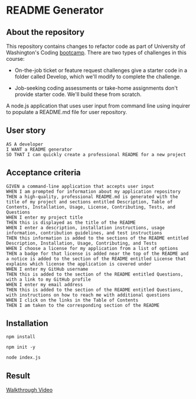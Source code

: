 # README Generator
## About the repository

This repository contains changes to refactor code as part of University of Washington's Coding [bootcamp](https://bootcamp.uw.edu/coding/). There are two types of challenges in this course:

* On-the-job ticket or feature request challenges give a starter code in a folder called Develop, which we'll modify to complete the challenge.

* Job-seeking coding assessments or take-home assignments don't provide starter code. We'll build these from scratch.

A node.js application that uses user input from command line using inquirer to populate a README.md file for user repository. 

## User story

```
AS A developer
I WANT a README generator
SO THAT I can quickly create a professional README for a new project
```

## Acceptance criteria

```
GIVEN a command-line application that accepts user input
WHEN I am prompted for information about my application repository
THEN a high-quality, professional README.md is generated with the title of my project and sections entitled Description, Table of Contents, Installation, Usage, License, Contributing, Tests, and Questions
WHEN I enter my project title
THEN this is displayed as the title of the README
WHEN I enter a description, installation instructions, usage information, contribution guidelines, and test instructions
THEN this information is added to the sections of the README entitled Description, Installation, Usage, Contributing, and Tests
WHEN I choose a license for my application from a list of options
THEN a badge for that license is added near the top of the README and a notice is added to the section of the README entitled License that explains which license the application is covered under
WHEN I enter my GitHub username
THEN this is added to the section of the README entitled Questions, with a link to my GitHub profile
WHEN I enter my email address
THEN this is added to the section of the README entitled Questions, with instructions on how to reach me with additional questions
WHEN I click on the links in the Table of Contents
THEN I am taken to the corresponding section of the README
```

## Installation

`npm install`

`npm init -y`

`node index.js`

## Result

[Walkthrough Video](https://drive.google.com/file/d/1Rv0--AgNQh7WANNlfY0xP1BXLp2KQCEu/view)